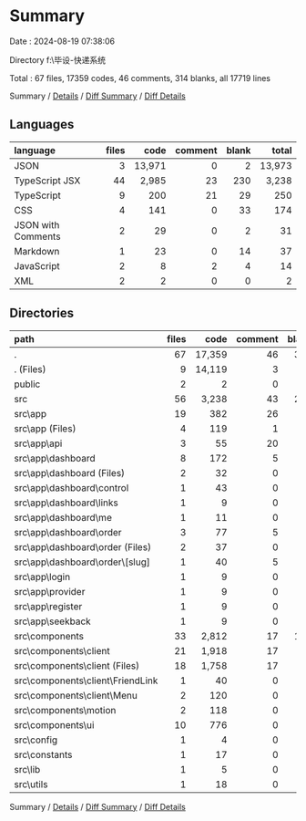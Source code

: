 # Summary

Date : 2024-08-19 07:38:06

Directory f:\\毕设-快递系统

Total : 67 files,  17359 codes, 46 comments, 314 blanks, all 17719 lines

Summary / [Details](details.md) / [Diff Summary](diff.md) / [Diff Details](diff-details.md)

## Languages
| language | files | code | comment | blank | total |
| :--- | ---: | ---: | ---: | ---: | ---: |
| JSON | 3 | 13,971 | 0 | 2 | 13,973 |
| TypeScript JSX | 44 | 2,985 | 23 | 230 | 3,238 |
| TypeScript | 9 | 200 | 21 | 29 | 250 |
| CSS | 4 | 141 | 0 | 33 | 174 |
| JSON with Comments | 2 | 29 | 0 | 2 | 31 |
| Markdown | 1 | 23 | 0 | 14 | 37 |
| JavaScript | 2 | 8 | 2 | 4 | 14 |
| XML | 2 | 2 | 0 | 0 | 2 |

## Directories
| path | files | code | comment | blank | total |
| :--- | ---: | ---: | ---: | ---: | ---: |
| . | 67 | 17,359 | 46 | 314 | 17,719 |
| . (Files) | 9 | 14,119 | 3 | 26 | 14,148 |
| public | 2 | 2 | 0 | 0 | 2 |
| src | 56 | 3,238 | 43 | 288 | 3,569 |
| src\\app | 19 | 382 | 26 | 82 | 490 |
| src\\app (Files) | 4 | 119 | 1 | 32 | 152 |
| src\\app\\api | 3 | 55 | 20 | 11 | 86 |
| src\\app\\dashboard | 8 | 172 | 5 | 27 | 204 |
| src\\app\\dashboard (Files) | 2 | 32 | 0 | 6 | 38 |
| src\\app\\dashboard\\control | 1 | 43 | 0 | 2 | 45 |
| src\\app\\dashboard\\links | 1 | 9 | 0 | 3 | 12 |
| src\\app\\dashboard\\me | 1 | 11 | 0 | 3 | 14 |
| src\\app\\dashboard\\order | 3 | 77 | 5 | 13 | 95 |
| src\\app\\dashboard\\order (Files) | 2 | 37 | 0 | 5 | 42 |
| src\\app\\dashboard\\order\\[slug] | 1 | 40 | 5 | 8 | 53 |
| src\\app\\login | 1 | 9 | 0 | 3 | 12 |
| src\\app\\provider | 1 | 9 | 0 | 5 | 14 |
| src\\app\\register | 1 | 9 | 0 | 2 | 11 |
| src\\app\\seekback | 1 | 9 | 0 | 2 | 11 |
| src\\components | 33 | 2,812 | 17 | 196 | 3,025 |
| src\\components\\client | 21 | 1,918 | 17 | 80 | 2,015 |
| src\\components\\client (Files) | 18 | 1,758 | 17 | 69 | 1,844 |
| src\\components\\client\\FriendLink | 1 | 40 | 0 | 5 | 45 |
| src\\components\\client\\Menu | 2 | 120 | 0 | 6 | 126 |
| src\\components\\motion | 2 | 118 | 0 | 23 | 141 |
| src\\components\\ui | 10 | 776 | 0 | 93 | 869 |
| src\\config | 1 | 4 | 0 | 1 | 5 |
| src\\constants | 1 | 17 | 0 | 5 | 22 |
| src\\lib | 1 | 5 | 0 | 2 | 7 |
| src\\utils | 1 | 18 | 0 | 2 | 20 |

Summary / [Details](details.md) / [Diff Summary](diff.md) / [Diff Details](diff-details.md)